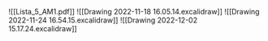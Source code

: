 ![[Lista_5_AM1.pdf]]
![[Drawing 2022-11-18 16.05.14.excalidraw]]
![[Drawing 2022-11-24 16.54.15.excalidraw]]
![[Drawing 2022-12-02 15.17.24.excalidraw]]